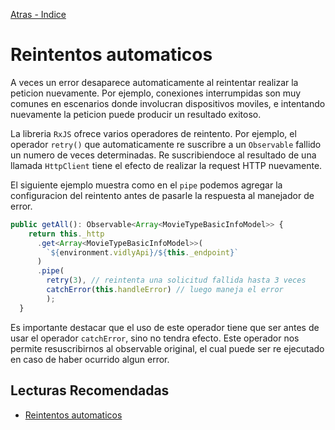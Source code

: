 [Atras - Indice](https://github.com/daniel18acevedo/DA2-Tecnologia/tree/angular-service)

# Reintentos automaticos

A veces un error desaparece automaticamente al reintentar realizar la peticion nuevamente. Por ejemplo, conexiones interrumpidas son muy comunes en escenarios donde involucran dispositivos moviles, e intentando nuevamente la peticion puede producir un resultado exitoso.

La libreria `RxJS` ofrece varios operadores de reintento. Por ejemplo, el operador `retry()` que automaticamente re suscribre a un `Observable` fallido un numero de veces determinadas. Re suscribiendoce al resultado de una llamada `HttpClient` tiene el efecto de realizar la request HTTP nuevamente.

El siguiente ejemplo muestra como en el `pipe` podemos agregar la configuracion del reintento antes de pasarle la respuesta al manejador de error.

```TypeScript
public getAll(): Observable<Array<MovieTypeBasicInfoModel>> {
    return this._http
      .get<Array<MovieTypeBasicInfoModel>>(
        `${environment.vidlyApi}/${this._endpoint}`
      )
      .pipe(
        retry(3), // reintenta una solicitud fallida hasta 3 veces
        catchError(this.handleError) // luego maneja el error
        );
  }
```

Es importante destacar que el uso de este operador tiene que ser antes de usar el operador `catchError`, sino no tendra efecto. Este operador nos permite resuscribirnos al observable original, el cual puede ser re ejecutado en caso de haber ocurrido algun error.

## Lecturas Recomendadas

- [Reintentos automaticos](https://docs.angular.lat/guide/http#retrying-a-failed-request)
